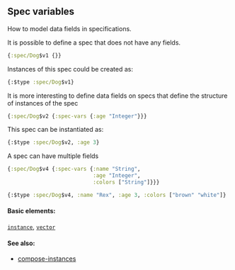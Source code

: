 <!---
  This markdown file was generated. Do not edit.
  -->

## Spec variables

How to model data fields in specifications.

It is possible to define a spec that does not have any fields.

```clojure
{:spec/Dog$v1 {}}
```

Instances of this spec could be created as:

```clojure
{:$type :spec/Dog$v1}
```

It is more interesting to define data fields on specs that define the structure of instances of the spec

```clojure
{:spec/Dog$v2 {:spec-vars {:age "Integer"}}}
```

This spec can be instantiated as:

```clojure
{:$type :spec/Dog$v2, :age 3}
```

A spec can have multiple fields

```clojure
{:spec/Dog$v4 {:spec-vars {:name "String",
                           :age "Integer",
                           :colors ["String"]}}}
```

```clojure
{:$type :spec/Dog$v4, :name "Rex", :age 3, :colors ["brown" "white"]}
```

#### Basic elements:

[`instance`](../halite-basic-syntax-reference.md#instance), [`vector`](../halite-basic-syntax-reference.md#vector)

#### See also:

* [compose-instances](compose-instances.md)


